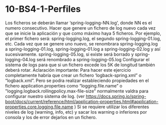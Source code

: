 # 10-BS4-1-Perfiles

Los ficheros se deberán llamar ‘spring-logging-NN.log', donde NN es el numero consecutivo. Hacer que genere un fichero de log nuevo cada vez que se 
inicie la aplicación y que como máximo haya 5 ficheros. 
Por ejemplo, el primer fichero será: spring-logging.log, el segundo spring-logging-01.log, etc. 
Cada vez que se genere uno nuevo, se renombrara spring-logging.log a spring-logging-01.log,  spring-logging-01.log a spring-logging-02.log y así sucesivamente. 
spring-logging-05.log, si existe será borrado y spring-logging-04.log será renombrado a spring-logging-05.log
Configurar el sistema de logs para que si un fichero excede los 5K de longitud también deberá rotar.
Aclaración importante:  Para hacer este ejercicio completamente habría que crear un fichero ‘logback-spring.xml” o “logback.xml”. 
Pero se podra realizar estableciendo propiedades en el fichero application.properties como “logging.file.name” o "logging.logback.rollingpolicy.max-file-size"   normalmente valdra para configurar nuestro sistema de log. (ver https://docs.spring.io/spring-boot/docs/current/reference/html/application-properties.html#application-properties.core.logging.file.name )
Sí se requiere utilizar los diferentes niveles de log (warning, info, etc)  y sacar los warning o inferiores por consola y los de error dejarlos en un fichero.
